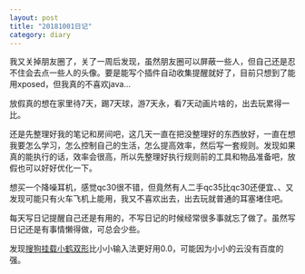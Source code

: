 ```yaml
---
layout: post
title: "20181001日记"
category: diary
---
```


我又关掉朋友圈了，关了一周后发现，虽然朋友圈可以屏蔽一些人，但自己还是忍不住会去点一些人的头像。要是能写个插件自动收集提醒就好了，目前只想到了能用xposed，但我真的不喜欢java...

放假真的想在家里待7天，踢7天球，游7天永，看7天动画片啥的，出去玩累得一比。

还是先整理好我的笔记和房间吧，这几天一直在把没整理好的东西放好，一直在想我要怎么学习，怎么控制自己的生活，怎么提高效率，然后写一套规则。发现如果真的能执行的话，效率会很高，所以先整理好执行规则前的工具和物品准备吧，放假也可以好好优化一下。

想买一个降噪耳机，感觉qc30很不错，但竟然有人二手qc35比qc30还便宜、、又发现可能只有火车飞机上能用，我又不喜欢出去，出去玩就普通的耳塞堵住吧。

每天写日记提醒自己还是有用的，不写日记的时候经常很多事就忘了做了。虽然写日记还是有事情懒得做，可总会少些。

发现[搜狗挂载小鹤双形](https://github.com/fanqi/sogou-flypy)比小小输入法更好用0.0，可能因为小小的云没有百度的强。